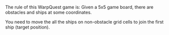 The rule of this WarpQuest game is:
Given a 5x5 game board, there are obstacles and ships at some coordinates.

You need to move the all the ships on non-obstacle grid cells to join the first ship (target position).
